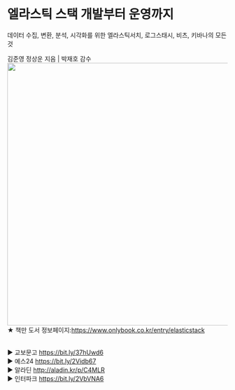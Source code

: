 # 엘라스틱 스택 개발부터 운영까지
데이터 수집, 변환, 분석, 시각화를 위한 엘라스틱서치, 로그스태시, 비츠, 키바나의 모든 것

김준영 정상운 지음 | 박재호 감수
<image src="https://img1.daumcdn.net/thumb/R1280x0/?scode=mtistory2&fname=https%3A%2F%2Fblog.kakaocdn.net%2Fdn%2F5zDes%2FbtrbbSw0F9P%2FeLpFkegWnaQIhG509wihYK%2Fimg.jpg" width=600px>
★ 책만 도서  정보페이지:https://www.onlybook.co.kr/entry/elasticstack <br><br>
  
▶ 교보문고 https://bit.ly/37hUwd6<br>
▶ 예스24 https://bit.ly/2Vidb67<br>
▶ 알라딘 http://aladin.kr/p/C4MLR<br>
▶ 인터파크 https://bit.ly/2VbVNA6<br>



